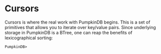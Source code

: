 # Cursors

Cursors is where the real work with PumpkinDB begins. This is a set
of primitives that allows you to iterate over key/value pairs. Since
underlying storage in PumpkinDB is a BTree, one can reap the benefits
of lexicographical sorting:

```
PumpkinDB> 
```
